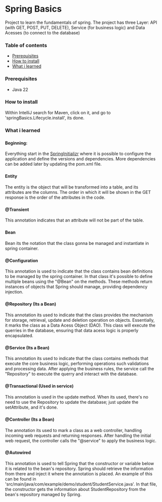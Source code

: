 <h1>Spring Basics</h1>
<p>Project to learn the fundamentals of spring. The project has three Layer: API (with GET, POST, PUT, DELETE), Service (for business logic) and Data Acesses (to connect to the database)</p>
<h3>Table of contents</h3>
<ul>
    <li><a href="#prerequisites">Prerequisites</a></li>
    <li><a href="#install">How to install</a></li>
    <li><a href="#learned">What i learned</a></li>
</ul>
<h3 id="prerequisites">Prerequisites</h3>
<ul>
    <li>Java 22</li>
    
</ul>
<h3 href="install">How to install</h3>
<p>Within IntelliJ search for Maven, click on it, and go to 'springBasics.Lifecycle.install', its done.</p>
<h3 href="learned">What i learned</h3>
<h3></h3>
<h4>Beginning:</h4>
<p>Everything start in the <a href="https://start.spring.io/">SpringInitializr</a> where it is possible to configure the 
application and define the versions and dependencies. More dependencies can be added later by updating the pom.xml file.</p>
<h3></h3>
<h4>Entity</h4>
<p>The entity is the object that will be transformed into a table, and its attributes are the columns. 
The order in which it will be shown in the GET response is the order of the attributes in the code.</p>
<h3></h3>
<h4>@Transient</h4>
<p>This annotation indicates that an attribute 
will not be part of the table.</p>
<h3></h3>
<h4>Bean</h4>
<p>Bean its the notation that the class gonna be managed and instantiate in spring container.</p>
<h3></h3>
<h4>@Configuration</h4>
<p>This annotation is used to indicate that the class contains bean definitions to be managed by the spring container.
 In that class it's possible to define multiple beans using the "@Bean" on the methods. These methods return instances of objects that Spring should manage, providing dependency injection.</p>
<h3></h3>
<h4>@Repository (Its a Bean)</h4>
<p>This annotation its used to indicate that the class provides the mechanism for storage, retrieval, update and deletion
operation on objects. Essentially, it marks the class as a Data Acess Object (DAO). This class will execute the querries in the database, ensuring that data acess logic is properly encapsulated.</p>
<h3></h3>
<h4>@Service (Its a Bean)</h4>
<p>This annotation its used to indicate that the class contains methods that execute the core business logic, performing operations such validations and processing data.
 After applying the business rules, the service call the "Repository" to execute the querry and interact with the database.</p>
<h3></h3>
<h4>@Transactional (Used in service)</h4>
<p>This annotation is used in the update method. When its used, there's no need to use the Repository to update the database; just update the setAttribute, and it's done.</p>
<h3></h3>
<h4>@Controller (Its a Bean)</h4>
<p>The annotation its used to mark a class as a web controller, handling incoming web requests and returning responses. After handling the initial web request, the controller calls the "@service" to apply the business logic.</p>
<h3></h3>
<h4>@Autowired</h4>
<p>This annotation is used to tell Spring that the constructor or variable below it is related to the bean's repository. 
Spring should retrieve the information from there and inject it where the annotation is placed. An example of this can 
be found in 'src/main/java/com/example/demo/student/StudentService.java'. In that file, the constructor gets the information 
about StudentRepository from the bean's repository managed by Spring.</p>
